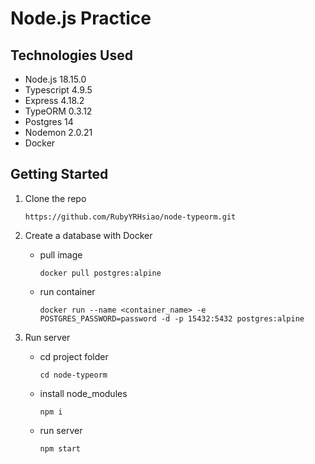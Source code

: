 # Node.js Practice

## Technologies Used

- Node.js 18.15.0
- Typescript 4.9.5
- Express 4.18.2
- TypeORM 0.3.12
- Postgres 14
- Nodemon 2.0.21
- Docker

## Getting Started

1. Clone the repo

   ```
   https://github.com/RubyYRHsiao/node-typeorm.git
   ```

2. Create a database with Docker
    - pull image
        ```
        docker pull postgres:alpine
        ```
    - run container
         ```
         docker run --name <container_name> -e POSTGRES_PASSWORD=password -d -p 15432:5432 postgres:alpine
         ```

3. Run server
    - cd project folder
       ```
       cd node-typeorm
       ```
    - install node_modules
       ```
       npm i
       ```
    - run server
       ```
       npm start
       ```
